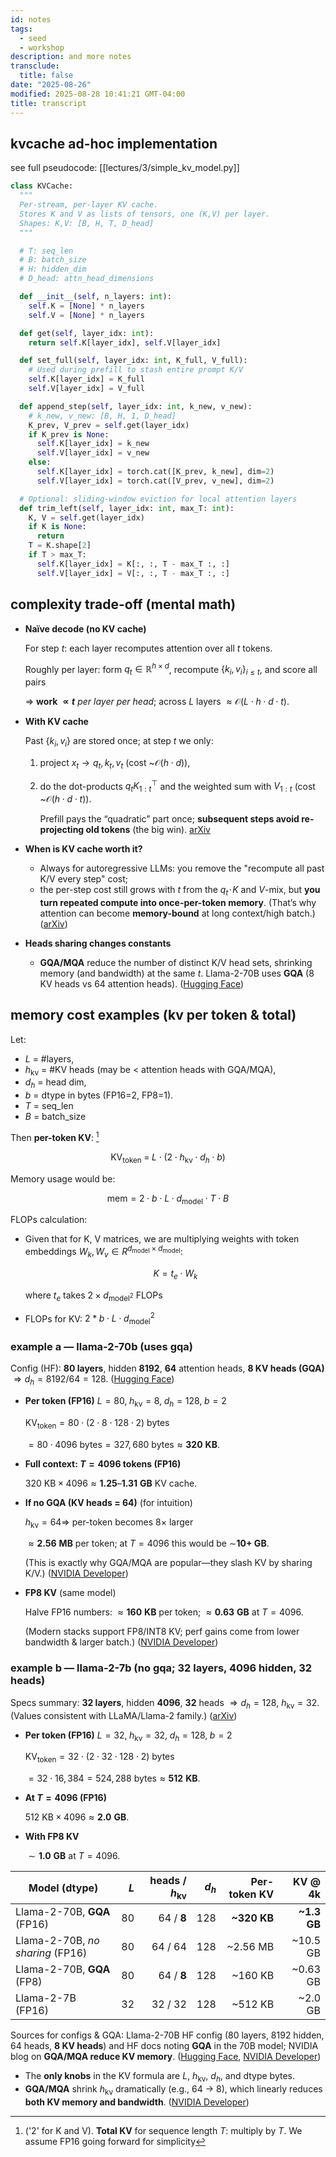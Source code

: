 ```yaml
---
id: notes
tags:
  - seed
  - workshop
description: and more notes
transclude:
  title: false
date: "2025-08-26"
modified: 2025-08-28 10:41:21 GMT-04:00
title: transcript
---
```


## kvcache ad-hoc implementation

see full pseudocode: [[lectures/3/simple_kv_model.py]]

```python title="kv_cache.py"
class KVCache:
  """
  Per-stream, per-layer KV cache.
  Stores K and V as lists of tensors, one (K,V) per layer.
  Shapes: K,V: [B, H, T, D_head]
  """

  # T: seq_len
  # B: batch_size
  # H: hidden_dim
  # D_head: attn_head_dimensions

  def __init__(self, n_layers: int):
    self.K = [None] * n_layers
    self.V = [None] * n_layers

  def get(self, layer_idx: int):
    return self.K[layer_idx], self.V[layer_idx]

  def set_full(self, layer_idx: int, K_full, V_full):
    # Used during prefill to stash entire prompt K/V
    self.K[layer_idx] = K_full
    self.V[layer_idx] = V_full

  def append_step(self, layer_idx: int, k_new, v_new):
    # k_new, v_new: [B, H, 1, D_head]
    K_prev, V_prev = self.get(layer_idx)
    if K_prev is None:
      self.K[layer_idx] = k_new
      self.V[layer_idx] = v_new
    else:
      self.K[layer_idx] = torch.cat([K_prev, k_new], dim=2)
      self.V[layer_idx] = torch.cat([V_prev, v_new], dim=2)

  # Optional: sliding-window eviction for local attention layers
  def trim_left(self, layer_idx: int, max_T: int):
    K, V = self.get(layer_idx)
    if K is None:
      return
    T = K.shape[2]
    if T > max_T:
      self.K[layer_idx] = K[:, :, T - max_T :, :]
      self.V[layer_idx] = V[:, :, T - max_T :, :]
```

## complexity trade-off (mental math)

- **Naïve decode (no KV cache)**

  For step $t$: each layer recomputes attention over all $t$ tokens.

  Roughly per layer: form $q_t\in\mathbb{R}^{h\times d}$, recompute $\{k_i,v_i\}_{i\le t}$, and score all pairs

  $\Rightarrow$ **work $\propto t$** _per layer per head_; across $L$ layers $\approx \mathcal{O}(L\cdot h\cdot d\cdot t)$.

- **With KV cache**

  Past $\{k_i,v_i\}$ are stored once; at step $t$ we only:
  1. project $x_t\to q_t,k_t,v_t$ (cost \~$\mathcal{O}(h\cdot d)$),
  2. do the dot-products $q_t K_{1:t}^\top$ and the weighted sum with $V_{1:t}$ (cost \~$\mathcal{O}(h\cdot d\cdot t)$).

     Prefill pays the “quadratic” part once; **subsequent steps avoid re-projecting old tokens** (the big win). [arXiv][1]

- **When is KV cache worth it?**
  - Always for autoregressive LLMs: you remove the "recompute all past K/V every step" cost;
  - the per-step cost still grows with $t$ from the $q_t\!\cdot\!K$ and $V$-mix, but **you turn repeated compute into once-per-token memory**. (That’s why attention can become **memory-bound** at long context/high batch.) ([arXiv][1])

- **Heads sharing changes constants**
  - **GQA/MQA** reduce the number of distinct K/V head sets, shrinking memory (and bandwidth) at the same $t$. Llama-2-70B uses **GQA** (8 KV heads vs 64 attention heads). ([Hugging Face][3])

## memory cost examples (kv per token & total)

Let:

- $L$ = #layers,
- $h_{\text{kv}}$ = #KV heads (may be < attention heads with GQA/MQA),
- $d_h$ = head dim,
- $b$ = dtype in bytes (FP16=2, FP8=1).
- $T$ = seq_len
- $B$ = batch_size

Then **per-token KV**: [^note]

[^note]: ('2' for K and V). **Total KV** for sequence length $T$: multiply by $T$. We assume FP16 going forward for simplicity

$$
\text{KV}_\text{token} \;=\; L \cdot \big(2 \cdot h_{\text{kv}} \cdot d_h \cdot b\big)
$$

Memory usage would be:

$$
\text{mem} = 2 \cdot b \cdot L \cdot d_{\text{model}} \cdot T \cdot B
$$

FLOPs calculation:

- Given that for K, V matrices, we are multiplying weights with token embeddings $W_k, W_v \in R^{d_{\text{model}} \times d_{\text{model}}}$:

  $$
  K = t_e \cdot W_k
  $$

  where $t_e$ takes $2 \times d_{\text{model}^2}$ FLOPs

- FLOPs for KV: $2 * b \cdot L \cdot d_{\text{model}}^{2}$

### example a — llama-2-70b (uses gqa)

Config (HF): **80 layers**, hidden **8192**, **64** attention heads, **8 KV heads (GQA)** $\Rightarrow d_h=8192/64=128$. ([Hugging Face][4])

- **Per token (FP16)**
  $L{=}80,\; h_{\text{kv}}{=}8,\; d_h{=}128,\; b{=}2$

  $\text{KV}_\text{token} = 80 \cdot (2\cdot 8\cdot 128\cdot 2)\ \text{bytes}$

  $= 80 \cdot 4096\ \text{bytes} = 327{,}680\ \text{bytes} \approx \mathbf{320\ KB}$.

- **Full context: $T=4096$ tokens (FP16)**

  $320\text{ KB} \times 4096 \approx \mathbf{1.25\text{–}1.31\ GB}$ KV cache.

- **If no GQA (KV heads = 64)** (for intuition)

  $h_{\text{kv}}{=}64\Rightarrow$ per-token becomes $8\times$ larger

  $\approx \mathbf{2.56\ MB}$ per token; at $T{=}4096$ this would be $\sim$**10+ GB**.

  (This is exactly why GQA/MQA are popular—they slash KV by sharing K/V.) ([NVIDIA Developer][5])

- **FP8 KV** (same model)

  Halve FP16 numbers: $\approx \mathbf{160\ KB}$ per token; $\approx \mathbf{0.63\ GB}$ at $T{=}4096$.

  (Modern stacks support FP8/INT8 KV; perf gains come from lower bandwidth & larger batch.) ([NVIDIA Developer][5])

### example b — llama-2-7b (no gqa; 32 layers, 4096 hidden, 32 heads)

Specs summary: **32 layers**, hidden **4096**, **32** heads $\Rightarrow d_h=128$, $h_{\text{kv}}=32$. (Values consistent with LLaMA/Llama-2 family.) ([arXiv][6])

- **Per token (FP16)**
  $L{=}32,\; h_{\text{kv}}{=}32,\; d_h{=}128,\; b{=}2$

  $\text{KV}_\text{token} = 32\cdot(2\cdot 32\cdot 128\cdot 2)$ bytes

  $= 32\cdot 16{,}384 = 524{,}288\ \text{bytes} \approx \mathbf{512\ KB}$.

- **At $T=4096$ (FP16)**

  $512\text{ KB}\times 4096 \approx \mathbf{2.0\ GB}$.

- **With FP8 KV**

  $\sim \mathbf{1.0\ GB}$ at $T{=}4096$.

| Model (dtype)                    | $L$ | heads / $h_{\text{kv}}$ | $d_h$ | Per-token KV |      KV @ 4k |
| -------------------------------- | --: | ----------------------: | ----: | -----------: | -----------: |
| Llama-2-70B, **GQA** (FP16)      |  80 |              64 / **8** |   128 | **\~320 KB** | **\~1.3 GB** |
| Llama-2-70B, _no sharing_ (FP16) |  80 |                 64 / 64 |   128 |    \~2.56 MB |    \~10.5 GB |
| Llama-2-70B, **GQA** (FP8)       |  80 |              64 / **8** |   128 |     \~160 KB |    \~0.63 GB |
| Llama-2-7B (FP16)                |  32 |                 32 / 32 |   128 |     \~512 KB |     \~2.0 GB |

Sources for configs & GQA: Llama-2-70B HF config (80 layers, 8192 hidden, 64 heads, **8 KV heads**) and HF docs noting **GQA** in the 70B model; NVIDIA blog on **GQA/MQA reduce KV memory**. ([Hugging Face][4], [NVIDIA Developer][5])

- The **only knobs** in the KV formula are $L$, $h_{\text{kv}}$, $d_h$, and dtype bytes.
- **GQA/MQA** shrink $h_{\text{kv}}$ dramatically (e.g., 64 → 8), which linearly reduces **both KV memory and bandwidth**. ([NVIDIA Developer][5])

[1]: https://arxiv.org/html/2406.01698v1 "Demystifying Platform Requirements for Diverse LLM ..."
[2]: https://martinlwx.github.io/en/llm-inference-optimization-kv-cache/ "LLM inference optimization - KV Cache - MartinLwx's Blog"
[3]: https://huggingface.co/docs/transformers/en/model_doc/llama2 "Llama 2"
[4]: https://huggingface.co/TheBloke/Llama-2-70B-fp16/blob/main/config.json "config.json · TheBloke/Llama-2-70B-fp16 at main - Hugging Face"
[5]: https://developer.nvidia.com/blog/mastering-llm-techniques-inference-optimization/ "Mastering LLM Techniques: Inference Optimization"
[6]: https://arxiv.org/html/2312.04333v4 "Is Bigger and Deeper Always Better? Probing LLaMA Across Scales ..."
